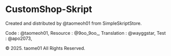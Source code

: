 # CustomShop-Skript
Created and distributed by @taomeoh01 from SimpleSkriptStore.

Code : @taomeoh01,
Resource : @9oo_9oo_,
Translation : @wayggstar,
Test : @apo2073,

© 2025. taome01 All Rights Reserved.
